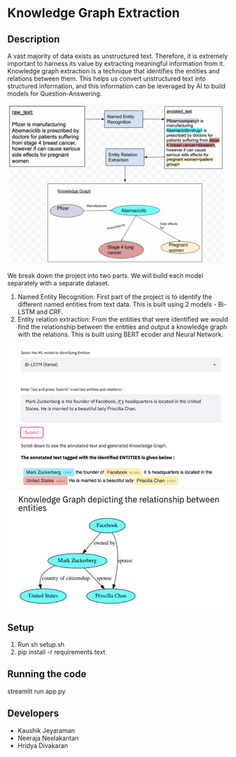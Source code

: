 # Knowledge Graph Extraction

## Description
A vast majority of data exists as unstructured text. Therefore, it is extremely important to harness its value by extracting meaningful information from it. Knowledge graph extraction is a technique that identifies the entities and relations between them. This helps us convert unstructured text into structured information, and this information can be leveraged by AI to build models for Question-Answering.

![Flowchart image](https://github.com/kaushikj/knowledge-graph-extraction/blob/main/Screenshots/flowchart.png)

We break down the project into two parts. We will build each model separately with a separate dataset.

1. Named Entity Recognition: First part of the project is to identify the different named entities from text data. This is built using 2 models - Bi-LSTM and CRF. 
2. Entity relation extraction: From the entities that were identified we would find the relationship between the entities and output a knowledge graph with the relations. This is built using BERT ecoder and Neural Network.


![output image](https://github.com/kaushikj/knowledge-graph-extraction/blob/main/Screenshots/Bi-LSTM_Result.png)

## Setup

1. Run sh setup.sh
2. pip install -r requirements.text


## Running the code
streamlit run app.py


## Developers
- Kaushik Jeyaraman
- Neeraja Neelakantan
- Hridya Divakaran
